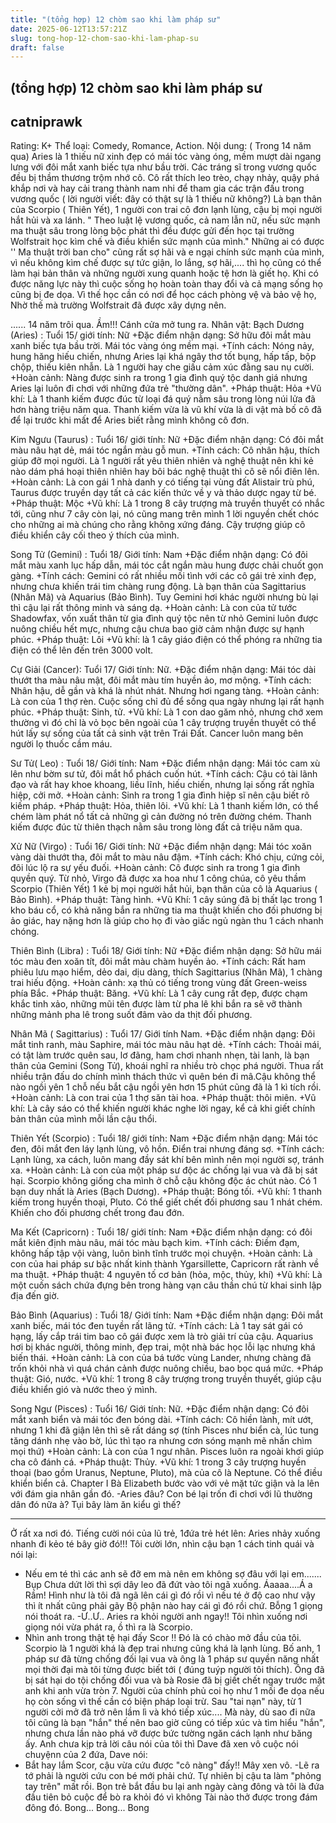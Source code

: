 ```yaml
---
title: "(tổng hợp) 12 chòm sao khi làm pháp sư"
date: 2025-06-12T13:57:21Z
slug: tong-hop-12-chom-sao-khi-lam-phap-su
draft: false
---
```


## (tổng hợp) 12 chòm sao khi làm pháp sư

## catniprawk

Rating: K+
Thể loại: Comedy, Romance, Action.
Nội dung:
( Trong 14 năm qua)
Aries là 1 thiếu nữ xinh đẹp có mái tóc vàng óng, mềm mượt dài ngang lưng với đôi mắt xanh biếc tựa như bầu trời. Các tráng sĩ trong vương quốc đều bị thầm thương trộm nhớ cô.
Cô rất thích leo trèo, chạy nhảy, quậy phá khắp nơi và hay cải trang thành nam nhi để tham gia các trận đấu trong vương quốc ( lời người viết: đây có thật sự là 1 thiếu nữ không?) Là bạn thân của Scorpio ( Thiên Yết), 1 người con trai cô đơn lạnh lùng, cậu bị mọi người hắt hủi và xa lánh.
" Theo luật lệ vương quốc, cả nam lẫn nữ, nếu sức mạnh ma thuật sâu trong lòng bộc phát thì đều được gửi đến học tại trường Wolfstrait học kìm chế và điều khiển sức mạnh của mình." 
Những ai có được '' Ma thuật trời ban cho" cũng rất sợ hãi và e ngại chính sức mạnh của mình, vì nếu không kìm chế được sự tức giận, lo lắng, sợ hãi,.... thì họ cũng có thể làm hại bản thân và những người xung quanh hoặc tệ hơn là giết họ. Khi có được năng lực này thì cuộc sống họ hoàn toàn thay đổi và cả mạng sống họ cũng bị đe dọa. Vì thế học cần có nơi để học cách phòng vệ và bảo vệ họ, Nhờ thế mà trường Wolfstrait đã được xây dựng nên.
 
...... 14 năm trôi qua.
Ầm!!! Cánh cửa mở tung ra.
Nhân vật:
Bạch Dương (Aries) : Tuổi 15/ giới tính: Nữ
+Đặc điểm nhận dạng: Sở hữu đôi mắt màu xanh biếc tựa bầu trời. Mái tóc vàng óng mềm mại.
+Tính cách: Nóng nảy, hung hăng hiếu chiến, nhưng Aries lại khá ngây thơ tốt bụng, hấp tấp, bộp chộp, thiếu kiên nhẫn. Là 1 người hay che giấu cảm xúc đằng sau nụ cười.
+Hoàn cảnh: Nàng được sinh ra trong 1 gia đình quý tộc danh giá nhưng Aries lại luôn đi chơi với những đứa trẻ "thường dân".
+Pháp thuật: Hỏa
+Vũ khí: Là 1 thanh kiếm được đúc từ loại đá quý nằm sâu trong lòng núi lửa đã hơn hàng triệu năm qua. Thanh kiếm vừa là vũ khí vừa là di vật mà bố cô đã để lại trước khi mất để Aries biết rằng mình không cô đơn.
 
Kim Ngưu (Taurus) : Tuổi 16/ giới tính: Nữ
+Đặc điểm nhận dạng: Có đôi mắt màu nâu hạt dẻ, mái tóc ngắn màu gỗ mun.
+Tính cách: Cô nhân hậu, thích giúp đỡ mọi người. Là 1 người rất yêu thiên nhiên và nghệ thuật nên khi kẻ nào dám phá hoại thiên nhiên hay bôi bác nghệ thuật thì cô sẽ nổi điên lên.
+Hoàn cảnh: Là con gái 1 nhà danh y có tiếng tại vùng đất Alistair trù phú, Taurus được truyền dạy tất cả các kiến thức về y và thảo dược ngay từ bé.
+Pháp thuật: Mộc
+Vũ khí: Là 1 trong 8 cây trượng mà truyền thuyết có nhắc tới, cũng như 7 cây còn lại, nó cũng mang trên mình 1 lời nguyền chết chóc cho những ai mà chúng cho rằng không xứng đáng. Cậy trượng giúp cô điều khiển cây cối theo ý thích của mình.
 
Song Tử (Gemini) : Tuổi 18/ Giới tính: Nam
+Đặc điểm nhận dạng: Có đôi mắt màu xanh lục hấp dẫn, mái tóc cắt ngắn màu hung được chải chuốt gọn gàng.
+Tính cách: Gemini có rất nhiều mối tình với các cô gái trẻ xinh đẹp, nhưng chưa khiến trái tim chàng rung động. Là bạn thân của Sagittarius (Nhân Mã) và Aquarius (Bảo Bình). Tuy Gemini hơi khác người nhưng bù lại thì cậu lại rất thông minh và sáng dạ.
+Hoàn cảnh: Là con của tử tước Shadowfax, vốn xuất thân từ gia đình quý tộc nên từ nhỏ Gemini luôn được nuông chiều hết mực, nhưng cậu chưa bao giờ cảm nhận được sự hạnh phúc.
+Pháp thuật: Lôi
+Vũ khí: là 1 cây giáo điện có thể phóng ra những tia điện có thể lên đến trên 3000 volt.
 
Cự Giải (Cancer): Tuổi 17/ Giới tính: Nữ.
+Đặc điểm nhận dạng: Mái tóc dài thướt tha màu nâu mật, đôi mắt màu tím huyền ảo, mơ mộng.
+Tính cách: Nhân hậu, dễ gần và khá là nhút nhát. Nhưng hơi ngang tàng.
+Hoàn cảnh: Là con của 1 thợ rèn. Cuộc sống chỉ đủ để sống qua ngày nhưng lại rất hạnh phúc.
+Pháp thuật: Sinh, tử.
+Vũ khí: Là 1 con dao găm nhỏ, nhưng chớ xem thường vì đó chỉ là vỏ bọc bên ngoài của 1 cây trượng truyền thuyết có thể hút lấy sự sống của tất cả sinh vật trên Trái Đất. Cancer luôn mang bên người lọ thuốc cầm máu.
 
Sư Tử( Leo) : Tuổi 18/ Giới tính: Nam
+Đặc điểm nhận dạng: Mái tóc cam xù lên như bờm sư tử, đôi mắt hổ phách cuốn hút.
+Tính cách: Cậu có tài lãnh đạo và rất hay khoe khoang, liều lĩnh, hiếu chiến, nhưng lại sống rất nghĩa hiệp, cởi mở.
+Hoàn cảnh: Sinh ra trong 1 gia đình hiệp sĩ nên cậu biết rõ kiếm pháp.
+Pháp thuật: Hỏa, thiên lôi.
+Vũ khí: Là 1 thanh kiếm lớn, có thể chém làm phát nổ tất cả những gì cản đường nó trên đường chém. Thanh kiếm được đúc từ thiên thạch nằm sâu trong lòng đất cả triệu năm qua.
 
Xử Nữ (Virgo) : Tuổi 16/ Giới tính: Nữ
+Đặc điểm nhận dạng: Mái tóc xoăn vàng dài thướt tha, đôi mắt to màu nâu đậm.
+Tính cách: Khó chịu, cứng cỏi, đôi lúc lộ ra sự yếu đuối.
+Hoàn cảnh: Cô được sinh ra trong 1 gia đình quyền quý. Từ nhỏ, Virgo đã được xa hoa như 1 công chúa, cô yêu thầm Scorpio (Thiên Yết) 1 kẻ bị mọi người hắt hủi, bạn thân của cô là Aquarius ( Bảo Bình).
+Pháp thuật: Tàng hình.
+Vũ Khí: 1 cây súng đã bị thất lạc trong 1 kho báu cổ, có khả năng bắn ra những tia ma thuật khiến cho đối phương bị ảo giác, hay nặng hơn là giúp cho họ đi vào giấc ngủ ngàn thu 1 cách nhanh chóng.
 
Thiên Bình (Libra) : Tuổi 18/ Giới tính: Nữ
+Đặc điểm nhận dạng: Sở hữu mái tóc màu đen xoăn tít, đôi mắt màu chàm huyền ảo.
+Tính cách: Rất ham phiêu lưu mạo hiểm, dẻo dai, dịu dàng, thích Sagittarius (Nhân Mã), 1 chàng trai hiếu động.
+Hoàn cảnh: xạ thủ có tiếng trong vùng đất Green-weiss phía Bắc.
+Pháp thuật: Băng.
+Vũ khí: Là 1 cây cung rất đẹp, được chạm khắc tinh xảo, những mũi tên được làm từ pha lê khi bắn ra sẽ vỡ thành những mảnh pha lê trong suốt đâm vào da thịt đối phương.
 
Nhân Mã ( Sagittarius) : Tuổi 17/ Giới tính Nam.
+Đặc điểm nhận dạng: Đôi mắt tinh ranh, màu Saphire, mái tóc màu nâu hạt dẻ.
+Tính cách: Thoải mái, có tật làm trước quên sau, lơ đãng, ham chơi nhanh nhẹn, tài lanh, là bạn thân của Gemini (Song Tử), khoái nghĩ ra nhiều trò chọc phá người. Thua rất nhiều trận đấu do chính mình thách thức vì quên bén đi mâ.Cậu không thể nào ngồi yên 1 chỗ nếu bắt cậu ngồi yên hơn 15 phút cũng đã là 1 kì tích rồi.
+Hoàn cảnh: Là con trai của 1 thợ săn tài hoa.
+Pháp thuật: thôi miên.
+Vũ khí: Là cây sáo có thể khiến người khác nghe lời ngay, kể cả khi giết chính bản thân của mình mỗi lần cậu thổi.
 
Thiên Yết (Scorpio) : Tuổi 18/ giới tính: Nam
+Đặc điểm nhận dạng: Mái tóc đen, đôi mắt đen láy lạnh lùng, vô hồn. Điển trai nhưng đáng sợ.
+Tính cách: Lạnh lùng, xa cách, luôn mang đầy sát khí bên mình nên mọi người sợ, tránh xa.
+Hoàn cảnh: Là con của một pháp sư độc ác chống lại vua và đã bị sát hại. Scorpio không giống cha mình ở chỗ cậu không độc ác chút nào. Có 1 bạn duy nhất là Aries (Bạch Dương).
+Pháp thuật: Bóng tối.
+Vũ khí: 1 thanh kiếm trong huyền thoại, Pluto. Có thể giết chết đối phương sau 1 nhát chém. Khiến cho đối phương chết trong đau đớn.
 
Ma Kết (Capricorn) : Tuổi 18/ giới tính: Nam
+Đặc điểm nhận dạng: có đôi mắt kiên định màu nâu, mái tóc màu bạch kim.
+Tính cách: Điềm đạm, không hấp tập vội vàng, luôn bình tĩnh trước mọi chuyện.
+Hoàn cảnh: Là con của hai pháp sư bậc nhất kinh thành Ygarsillette, Capricorn rất rành về ma thuật.
+Pháp thuật: 4 nguyên tố cơ bản (hỏa, mộc, thủy, khí)
+Vũ khí: Là một cuốn sách chứa đựng bên trong hàng vạn câu thần chú từ khai sinh lập địa đến giờ.
 
Bảo Bình (Aquarius) : Tuổi 18/ Giới tính: Nam
+Đặc điểm nhận dạng: Đôi mắt xanh biếc, mái tóc đen tuyền rất lãng tử.
+Tính cách: Là 1 tay sát gái có hạng, lấy cắp trái tim bao cô gái được xem là trò giải trí của cậu. Aquarius hơi bị khác người, thông minh, đẹp trai, một nhà bác học lỗi lạc nhưng khá biến thái.
+Hoàn cảnh: Là con của bá tước vùng Lander, nhưng chàng đã trốn khỏi nhà vì quá chán cảnh được nuông chiều, bao bọc quá mức.
+Pháp thuật: Gió, nước.
+Vũ khí: 1 trong 8 cây trượng trong truyền thuyết, giúp cậu điều khiển gió và nước theo ý mình.
 
Song Ngư (Pisces) : Tuổi 16/ Giới tính: Nữ.
+Đặc điểm nhận dạng: Có đôi mắt xanh biển và mái tóc đen bóng dài.
+Tính cách: Cô hiền lành, mít ướt, nhưng 1 khi đã giận lên thì sẽ rất dáng sợ (tính Pisces như biển cà, lúc tung tăng dánh nhẹ vào bờ, lúc thì tạo ra nhưng cơn sóng mạnh mẽ nhấn chìm mọi thứ)
+Hoàn cảnh: Là con của 1 ngư nhân. Pisces luôn ra ngoài khơi giúp cha cô đánh cá.
+Pháp thuật: Thủy.
+Vũ khí: 1 trong 3 cây trượng huyền thoại (bao gồm Uranus, Neptune, Pluto), mà của cô là Neptune. Có thể điều khiển biển cả.
Chapter I
Bà Elizabeth bước vào với vẻ mặt tức giận và la lên với đám gia nhân gần đó.
-Aries đâu? Con bé lại trốn đi chơi với lũ thường dân đó nữa à? Tụi bây làm ăn kiểu gì thế?
_______________________________________________________________________________
Ở rất xa nơi đó. Tiếng cười nói của lũ trẻ, 1đứa trẻ hét lên: Aries nhảy xuống nhanh đi kẻo té bây giờ đó!!!
Tôi cười lớn, nhìn cậu bạn 1 cách tinh quái và nói lại:
- Nếu em té thì các anh sẽ đỡ em mà nên em không sợ đâu với lại em....... Bụp
Chưa dứt lời thì sợi dây leo đã đứt vào tôi ngã xuống.
Áaaaa....Á a
Rầm! Hình như là tôi đã ngã lên cái gì đó rồi vì nếu té ở độ cao như vậy thì ít nhất cũng phải gãy Bộ phận nào hay cái gì đó rồi chứ. Bỗng 1 giọng nói thoát ra.
-Ư..Ư.. Aries ra khỏi người anh ngay!!
Tôi nhìn xuống nơi giọng nói vừa phát ra, ồ thì ra là Scorpio.
- Nhìn anh trong thật tệ hại đấy Scor !!
Đó là có chào mở đầu của tôi. Scorpio là 1 người khá là đẹp trai nhưng cũng khá là lạnh lùng. Bố anh, 1 pháp sư đã từng chống đối lại vua và ông là 1 pháp sư quyền năng nhất mọi thời đại mà tôi từng được biết tới ( đúng tuýp người tôi thích). Ông đã bị sát hại do tội chống đối vua và bà Rosie đã bị giết chết ngay trước mặt anh khi anh vừa tròn 7. Người của chính phủ coi họ như 1 mối đe dọa nếu họ còn sống vì thế cần có biện pháp loại trừ. Sau "tai nạn" này, từ 1 người cởi mở đã trở nên lầm lì và khó tiếp xúc.... Mà này, dù sao đi nữa tôi cũng là bạn "hắn" thế nên bao giờ cũng có tiếp xúc và tìm hiểu "hắn", nhưng chưa lần nào phá vỡ được bức tường ngăn cách lạnh như băng ấy.
Anh chưa kịp trả lời câu nói của tôi thì Dave đã xen vô cuộc nói chuyệnn của 2 đứa, Dave nói:
- Bắt hay lắm Scor, cậu vừa cứu được "cô nàng" đấy!!
Mây xen vô.
-Lẽ ra tớ phải là người cứu con bé mới phải chứ. Tự nhiên bị cậu ta làm "phỏng tay trên" mất rồi.
Bọn trẻ bắt đầu bu lại anh ngày càng đông và tôi là đứa đầu tiên bỏ cuộc để bò ra khỏi đó vì không Tài nào thở được trong đám đông đó.
Bong... Bong... Bong